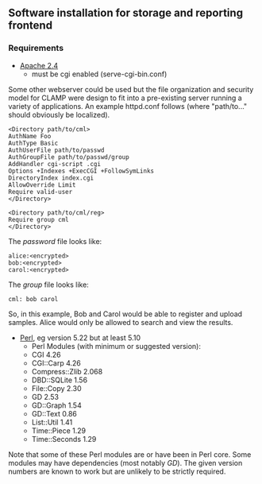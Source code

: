 ## Software installation for storage and reporting frontend

### Requirements
* [Apache 2.4](https://httpd.apache.org)
  * must be cgi enabled (serve-cgi-bin.conf)

Some other webserver could be used but the file organization and
security model for CLAMP were design to fit into a pre-existing
server running a variety of applications. An example httpd.conf
follows (where "path/to..." should obviously be localized).

```
<Directory path/to/cml>
AuthName Foo
AuthType Basic
AuthUserFile path/to/passwd
AuthGroupFile path/to/passwd/group
AddHandler cgi-script .cgi
Options +Indexes +ExecCGI +FollowSymLinks
DirectoryIndex index.cgi
AllowOverride Limit
Require valid-user
</Directory>

<Directory path/to/cml/reg>
Require group cml
</Directory>
```

The _password_ file looks like:
```
alice:<encrypted>
bob:<encrypted>
carol:<encrypted>
```

The _group_ file looks like:
```
cml: bob carol
```

So, in this example, Bob and Carol would be able to register and upload samples.
Alice would only be allowed to search and view the results.


* [Perl](https://www.perl.org), eg version 5.22 but at least 5.10
  * Perl Modules (with minimum or suggested version):
  * CGI 4.26
  * CGI::Carp 4.26
  * Compress::Zlib 2.068
  * DBD::SQLite 1.56
  * File::Copy 2.30
  * GD 2.53
  * GD::Graph 1.54
  * GD::Text 0.86
  * List::Util 1.41
  * Time::Piece 1.29
  * Time::Seconds 1.29

Note that some of these Perl modules are or have been in Perl core.
Some modules may have dependencies (most notably _GD_).
The given version numbers are known to work but are unlikely to be 
strictly required.
